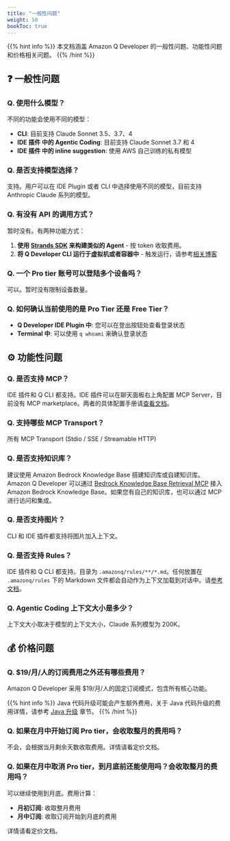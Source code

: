 ```yaml
---
title: "一般性问题"
weight: 50
bookToc: true
---
```


{{% hint info %}}
本文档涵盖 Amazon Q Developer 的一般性问题、功能性问题和价格相关问题。
{{% /hint %}}

## **❓ 一般性问题**

### **Q. 使用什么模型？**

不同的功能会使用不同的模型：

- **CLI**: 目前支持 Claude Sonnet 3.5、3.7、4
- **IDE 插件 中的 Agentic Coding**: 目前支持 Claude Sonnet 3.7 和 4
- **IDE 插件 中的 inline suggestion**: 使用 AWS 自己训练的私有模型

### **Q. 是否支持模型选择？**

支持。用户可以在 IDE Plugin 或者 CLI 中选择使用不同的模型，目前支持 Anthropic Claude 系列的模型。

### **Q. 有没有 API 的调用方式？**

暂时没有。有两种功能方式：

1. **使用 [Strands SDK](https://www.google.com/url?sa=t&rct=j&q=&esrc=s&source=web&cd=&cad=rja&uact=8&ved=2ahUKEwjE7-SopZuPAxXExDgGHfN9GgoQFnoECAkQAQ&url=https%3A%2F%2Fstrandsagents.com%2Flatest%2F&usg=AOvVaw2mh9JxMjfarfKN-OGfvxn2&opi=89978449) 来构建类似的 Agent** - 按 token 收取费用。
2. **将 Q Developer CLI 运行于虚拟机或者容器中** - 触发运行，请参考[相关博客](https://aws.amazon.com/cn/blogs/china/using-amazon-q-developer-to-build-an-enterprise-automated-code-review-process/)

### **Q. 一个 Pro tier 账号可以登陆多个设备吗？**

可以。暂时没有限制设备数量。

### **Q. 如何确认当前使用的是 Pro Tier 还是 Free Tier？**

- **Q Developer IDE Plugin 中**: 您可以在登出按钮处查看登录状态
- **Terminal 中**: 可以使用 `q whoami` 来确认登录状态

## **⚙️ 功能性问题**

### **Q. 是否支持 MCP？**

IDE 插件和 Q CLI 都支持。IDE 插件可以在聊天面板右上角配置 MCP Server，目前没有 MCP marketplace。两者的具体配置手册请[查看文档](https://docs.aws.amazon.com/amazonq/latest/qdeveloper-ug/qdev-mcp.html)。

### **Q. 支持哪些 MCP Transport？**

所有 MCP Transport (Stdio / SSE / Streamable HTTP)

### **Q. 是否支持知识库？**

建议使用 Amazon Bedrock Knowledge Base 搭建知识库或自建知识库。Amazon Q Developer 可以通过 [Bedrock Knowledge Base Retrieval MCP](https://github.com/awslabs/mcp/blob/main/src/bedrock-kb-retrieval-mcp-server) 接入 Amazon Bedrock Knowledge Base。如果您有自己的知识库，也可以通过 MCP 进行访问和集成。

### **Q. 是否支持图片？**

CLI 和 IDE 插件都支持将图片加入上下文。

### **Q. 是否支持 Rules？**

IDE 插件和 Q CLI 都支持。目录为 `.amazonq/rules/**/*.md`。任何放置在 `.amazonq/rules` 下的 Markdown 文件都会自动作为上下文加载到对话中。请[参考文档](https://docs.aws.amazon.com/amazonq/latest/qdeveloper-ug/context-project-rules.html)。

### **Q. Agentic Coding 上下文大小是多少？**

上下文大小取决于模型的上下文大小，Claude 系列模型为 200K。

## **💰 价格问题**

### **Q. $19/月/人的订阅费用之外还有哪些费用？**

Amazon Q Developer 采用 $19/月/人的固定订阅模式，包含所有核心功能。

{{% hint info %}}
Java 代码升级可能会产生额外费用，关于 Java 代码升级的费用详情，请参考 [Java 升级](../java-upgrade/) 章节。
{{% /hint %}}

### **Q. 如果在月中开始订阅 Pro tier，会收取整月的费用吗？**

不会，会根据当月剩余天数收取费用。详情请看定价文档。

### **Q. 如果在月中取消 Pro tier，到月底前还能使用吗？会收取整月的费用吗？**

可以继续使用到月底。费用计算：

- **月初订阅**: 收取整月费用
- **月中订阅**: 收取订阅开始到月底的费用

详情请看定价文档。
